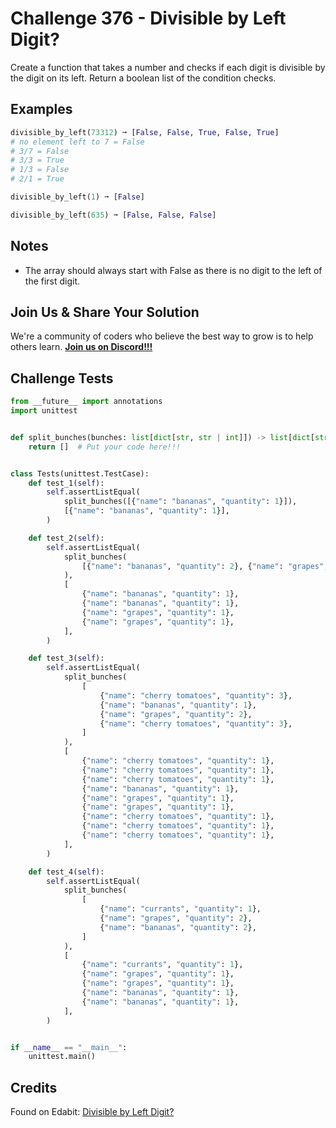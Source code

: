 # Challenge 376 - Divisible by Left Digit?

Create a function that takes a number and checks if each digit is divisible by the digit on its left. Return a boolean list of the condition checks.

## Examples
```python
divisible_by_left(73312) ➞ [False, False, True, False, True]
# no element left to 7 = False
# 3/7 = False
# 3/3 = True
# 1/3 = False
# 2/1 = True

divisible_by_left(1) ➞ [False]

divisible_by_left(635) ➞ [False, False, False]
```
## Notes

- The array should always start with False as there is no digit to the left of the first digit.

## Join Us & Share Your Solution

We're a community of coders who believe the best way to grow is to help others learn. **[Join us on Discord!!!]("https"://discord.gg/sfHykntuGy)**

## Challenge Tests
```python
from __future__ import annotations
import unittest


def split_bunches(bunches: list[dict[str, str | int]]) -> list[dict[str, str | int]]:
    return []  # Put your code here!!!


class Tests(unittest.TestCase):
    def test_1(self):
        self.assertListEqual(
            split_bunches([{"name": "bananas", "quantity": 1}]),
            [{"name": "bananas", "quantity": 1}],
        )

    def test_2(self):
        self.assertListEqual(
            split_bunches(
                [{"name": "bananas", "quantity": 2}, {"name": "grapes", "quantity": 2}]
            ),
            [
                {"name": "bananas", "quantity": 1},
                {"name": "bananas", "quantity": 1},
                {"name": "grapes", "quantity": 1},
                {"name": "grapes", "quantity": 1},
            ],
        )

    def test_3(self):
        self.assertListEqual(
            split_bunches(
                [
                    {"name": "cherry tomatoes", "quantity": 3},
                    {"name": "bananas", "quantity": 1},
                    {"name": "grapes", "quantity": 2},
                    {"name": "cherry tomatoes", "quantity": 3},
                ]
            ),
            [
                {"name": "cherry tomatoes", "quantity": 1},
                {"name": "cherry tomatoes", "quantity": 1},
                {"name": "cherry tomatoes", "quantity": 1},
                {"name": "bananas", "quantity": 1},
                {"name": "grapes", "quantity": 1},
                {"name": "grapes", "quantity": 1},
                {"name": "cherry tomatoes", "quantity": 1},
                {"name": "cherry tomatoes", "quantity": 1},
                {"name": "cherry tomatoes", "quantity": 1},
            ],
        )

    def test_4(self):
        self.assertListEqual(
            split_bunches(
                [
                    {"name": "currants", "quantity": 1},
                    {"name": "grapes", "quantity": 2},
                    {"name": "bananas", "quantity": 2},
                ]
            ),
            [
                {"name": "currants", "quantity": 1},
                {"name": "grapes", "quantity": 1},
                {"name": "grapes", "quantity": 1},
                {"name": "bananas", "quantity": 1},
                {"name": "bananas", "quantity": 1},
            ],
        )


if __name__ == "__main__":
    unittest.main()
```
## Credits

Found on Edabit: [Divisible by Left Digit?](https://edabit.com/challenge/wsCshmu5zkN5BfeAC)

